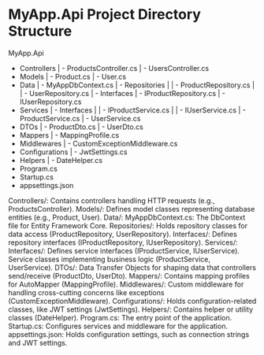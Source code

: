 # MyApp.Api Project Directory Structure

MyApp.Api
- Controllers
|   - ProductsController.cs
|   - UsersController.cs
- Models
|   - Product.cs
|   - User.cs
- Data
|   - MyAppDbContext.cs
|   - Repositories
|   |   - ProductRepository.cs
|   |   - UserRepository.cs
|   - Interfaces
|       - IProductRepository.cs
|       - IUserRepository.cs
- Services
|   - Interfaces
|   |   - IProductService.cs
|   |   - IUserService.cs
|   - ProductService.cs
|   - UserService.cs
- DTOs
|   - ProductDto.cs
|   - UserDto.cs
- Mappers
|   - MappingProfile.cs
- Middlewares
|   - CustomExceptionMiddleware.cs
- Configurations
|   - JwtSettings.cs
- Helpers
|   - DateHelper.cs
- Program.cs
- Startup.cs
- appsettings.json

Controllers/: Contains controllers handling HTTP requests (e.g., ProductsController).
Models/: Defines model classes representing database entities (e.g., Product, User).
Data/:
	MyAppDbContext.cs: The DbContext file for Entity Framework Core.
	Repositories/: Holds repository classes for data access (ProductRepository, UserRepository).
	Interfaces/: Defines repository interfaces (IProductRepository, IUserRepository).
Services/:
	Interfaces/: Defines service interfaces (IProductService, IUserService).
	Service classes implementing business logic (ProductService, UserService).
DTOs/: Data Transfer Objects for shaping data that controllers send/receive (ProductDto, UserDto).
Mappers/: Contains mapping profiles for AutoMapper (MappingProfile).
Middlewares/: Custom middleware for handling cross-cutting concerns like exceptions (CustomExceptionMiddleware).
Configurations/: Holds configuration-related classes, like JWT settings (JwtSettings).
Helpers/: Contains helper or utility classes (DateHelper).
Program.cs: The entry point of the application.
Startup.cs: Configures services and middleware for the application.
appsettings.json: Holds configuration settings, such as connection strings and JWT settings.
